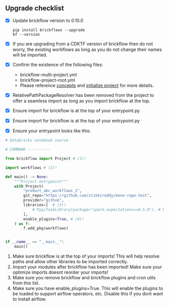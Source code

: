 ## Upgrade checklist

* [x] Update brickflow version to 0.10.0
    ```
    pip install brickflows --upgrade
    bf --version
    ```

* [x] If you are upgrading from a CDKTF version of brickflow then do not worry, the existing workflows as long as you do
  not change their names will be imported.

* [x] Confirm the existence of the following files:

  * brickflow-multi-project.yml
  * brickflow-project-root.yml
  * Please reference [concepts](../../bundles-quickstart/#concepts)
    and [initialize project](../../bundles-quickstart/#initialize-project) for more details.

* [x] RelativePathPackageResolver has been removed from the project to offer a seamless import
  as long as you import brickflow at the top.

* [x] Ensure import for brickflow is at the top of your entrypoint.py

* [x] Ensure import for brickflow is at the top of your entrypoint.py


* [x] Ensure your entrypoint looks like this:

```python linenums="1" hl_lines="5 7 15 18"
# Databricks notebook source

# COMMAND ----------

from brickflow import Project # (1)!

import workflows # (2)!

def main() -> None:
    """Project entrypoint"""
    with Project(
        "product_abc_workflows_2",
        git_repo="https://github.com/stikkireddy/mono-repo-test",
        provider="github",
        libraries=[  # (3)!
            # PypiTaskLibrary(package="spark-expectations==0.5.0"), # Uncomment if spark-expectations is needed
        ],
        enable_plugins=True, # (4)!
    ) as f:
        f.add_pkg(workflows)


if __name__ == "__main__":
    main()
```

1. Make sure brickflow is at the top of your imports! This will help resolve paths and allow other libraries to be
   imported correctly.
2. Import your modules after brickflow has been imported! Make sure your optimize imports doesnt reorder your imports!
3. Make sure you remove brickflow and brickflow plugins and cron utils from this list.
4. Make sure you have enable_plugins=True. This will enable the plugins to be loaded to support airflow operators, etc.
   Disable this if you dont want to install airflow.


